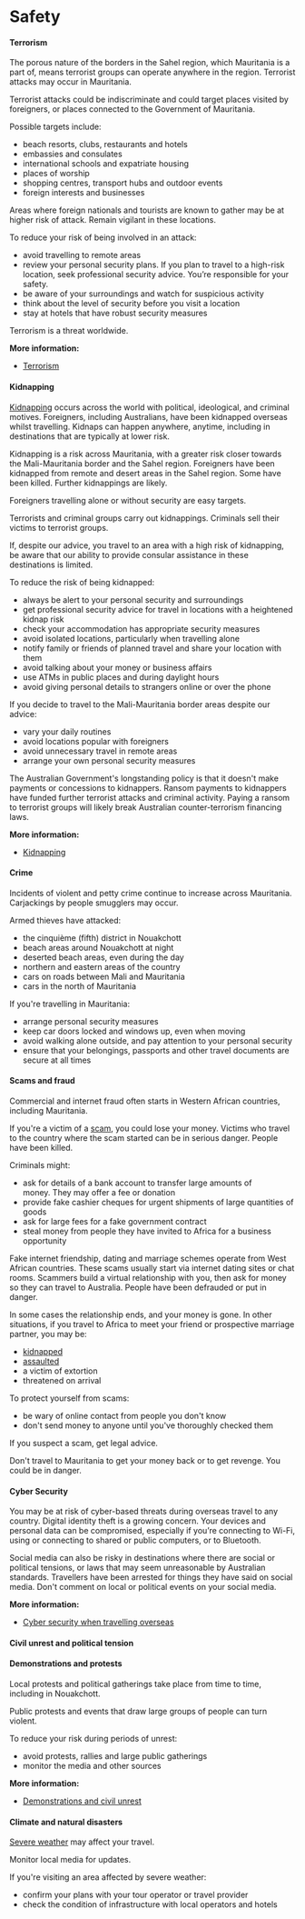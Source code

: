 # Safety

#### Terrorism

The porous nature of the borders in the Sahel region, which Mauritania is a part of, means terrorist groups can operate anywhere in the region. Terrorist attacks may occur in Mauritania.

Terrorist attacks could be indiscriminate and could target places visited by foreigners, or places connected to the Government of Mauritania.

Possible targets include:

* beach resorts, clubs, restaurants and hotels
* embassies and consulates
* international schools and expatriate housing
* places of worship
* shopping centres, transport hubs and outdoor events
* foreign interests and businesses

Areas where foreign nationals and tourists are known to gather may be at higher risk of attack. Remain vigilant in these locations.

To reduce your risk of being involved in an attack:

* avoid travelling to remote areas
* review your personal security plans. If you plan to travel to a high-risk location, seek professional security advice. You’re responsible for your safety.
* be aware of your surroundings and watch for suspicious activity
* think about the level of security before you visit a location
* stay at hotels that have robust security measures

Terrorism is a threat worldwide.

**More information:**

* [Terrorism](/before-you-go/safety/terrorism "Terrorism")

#### Kidnapping

[Kidnapping](https://www.smartraveller.gov.au/before-you-go/safety/kidnapping) occurs across the world with political, ideological, and criminal motives. Foreigners, including Australians, have been kidnapped overseas whilst travelling. Kidnaps can happen anywhere, anytime, including in destinations that are typically at lower risk.

Kidnapping is a risk across Mauritania, with a greater risk closer towards the Mali-Mauritania border and the Sahel region. Foreigners have been kidnapped from remote and desert areas in the Sahel region. Some have been killed. Further kidnappings are likely.

Foreigners travelling alone or without security are easy targets.

Terrorists and criminal groups carry out kidnappings. Criminals sell their victims to terrorist groups.

If, despite our advice, you travel to an area with a high risk of kidnapping, be aware that our ability to provide consular assistance in these destinations is limited.

To reduce the risk of being kidnapped:

* always be alert to your personal security and surroundings
* get professional security advice for travel in locations with a heightened kidnap risk
* check your accommodation has appropriate security measures
* avoid isolated locations, particularly when travelling alone
* notify family or friends of planned travel and share your location with them
* avoid talking about your money or business affairs
* use ATMs in public places and during daylight hours
* avoid giving personal details to strangers online or over the phone

If you decide to travel to the Mali-Mauritania border areas despite our advice:

* vary your daily routines
* avoid locations popular with foreigners
* avoid unnecessary travel in remote areas
* arrange your own personal security measures

The Australian Government's longstanding policy is that it doesn't make payments or concessions to kidnappers. Ransom payments to kidnappers have funded further terrorist attacks and criminal activity. Paying a ransom to terrorist groups will likely break Australian counter-terrorism financing laws.

**More information:**

* [Kidnapping](/before-you-go/safety/kidnapping "Reducing the risk of kidnapping")

#### Crime

Incidents of violent and petty crime continue to increase across Mauritania. Carjackings by people smugglers may occur.

Armed thieves have attacked:

* the cinquième (fifth) district in Nouakchott
* beach areas around Nouakchott at night
* deserted beach areas, even during the day
* northern and eastern areas of the country
* cars on roads between Mali and Mauritania
* cars in the north of Mauritania

If you're travelling in Mauritania:

* arrange personal security measures
* keep car doors locked and windows up, even when moving
* avoid walking alone outside, and pay attention to your personal security
* ensure that your belongings, passports and other travel documents are secure at all times

#### Scams and fraud

Commercial and internet fraud often starts in Western African countries, including Mauritania.

If you're a victim of a [scam](/before-you-go/safety/scams "Scams that affect travellers"), you could lose your money. Victims who travel to the country where the scam started can be in serious danger. People have been killed.

Criminals might:

* ask for details of a bank account to transfer large amounts of money. They may offer a fee or donation
* provide fake cashier cheques for urgent shipments of large quantities of goods
* ask for large fees for a fake government contract
* steal money from people they have invited to Africa for a business opportunity

Fake internet friendship, dating and marriage schemes operate from West African countries. These scams usually start via internet dating sites or chat rooms. Scammers build a virtual relationship with you, then ask for money so they can travel to Australia. People have been defrauded or put in danger.

In some cases the relationship ends, and your money is gone. In other situations, if you travel to Africa to meet your friend or prospective marriage partner, you may be:

* [kidnapped](/before-you-go/safety/kidnapping "Reducing the risk of kidnapping")
* [assaulted](/before-you-go/safety/assault "Reducing the risk of assault")
* a victim of extortion
* threatened on arrival

To protect yourself from scams:

* be wary of online contact from people you don't know
* don't send money to anyone until you've thoroughly checked them

If you suspect a scam, get legal advice.

Don't travel to Mauritania to get your money back or to get revenge. You could be in danger.

#### Cyber Security

You may be at risk of cyber-based threats during overseas travel to any country. Digital identity theft is a growing concern. Your devices and personal data can be compromised, especially if you’re connecting to Wi-Fi, using or connecting to shared or public computers, or to Bluetooth.

Social media can also be risky in destinations where there are social or political tensions, or laws that may seem unreasonable by Australian standards. Travellers have been arrested for things they have said on social media. Don't comment on local or political events on your social media.

**More information:**

* [Cyber security when travelling overseas](https://www.smartraveller.gov.au/before-you-go/staying-safe/cyber-security)

#### Civil unrest and political tension

#### Demonstrations and protests

Local protests and political gatherings take place from time to time, including in Nouakchott.

Public protests and events that draw large groups of people can turn violent.

To reduce your risk during periods of unrest:

* avoid protests, rallies and large public gatherings
* monitor the media and other sources

**More information:**

* [Demonstrations and civil unrest](/before-you-go/safety/protests-civil-unrest "Protests and civil unrest")

#### Climate and natural disasters

[Severe weather](/while-youre-away/crisis-or-emergency/severe-weather-incident "There's a severe weather incident") may affect your travel.

Monitor local media for updates.

If you're visiting an area affected by severe weather:

* confirm your plans with your tour operator or travel provider
* check the condition of infrastructure with local operators and hotels
